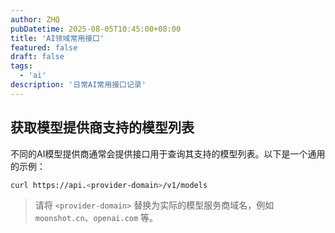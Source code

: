 ```yaml
---
author: ZHQ
pubDatetime: 2025-08-05T10:45:00+08:00
title: 'AI领域常用接口'
featured: false
draft: false
tags:
  - 'ai'
description: '日常AI常用接口记录'
---
```


## 获取模型提供商支持的模型列表

不同的AI模型提供商通常会提供接口用于查询其支持的模型列表。以下是一个通用的示例：

```bash
curl https://api.<provider-domain>/v1/models
```

>请将 `<provider-domain>` 替换为实际的模型服务商域名，例如 `moonshot.cn`、`openai.com` 等。

